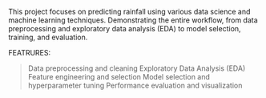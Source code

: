 This project focuses on predicting rainfall using various data science and machine learning techniques. 
Demonstrating the entire workflow, from data preprocessing and exploratory data analysis (EDA) to model selection, training, and evaluation.

FEATRURES:

> Data preprocessing and cleaning
> Exploratory Data Analysis (EDA)
> Feature engineering and selection
> Model selection and hyperparameter tuning
> Performance evaluation and visualization
